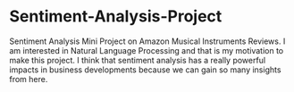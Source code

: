 # Sentiment-Analysis-Project
Sentiment Analysis Mini Project on Amazon Musical Instruments Reviews. I am interested in Natural Language Processing and that is my motivation to make this project. I think that sentiment analysis has a really powerful impacts in business developments because we can gain so many insights from here.
